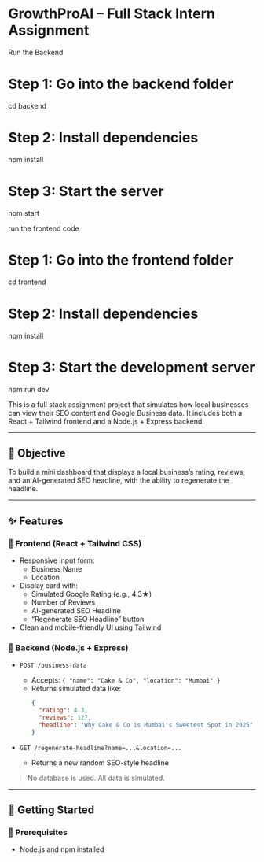 # GrowthProAI – Full Stack Intern Assignment
Run the Backend
# Step 1: Go into the backend folder
cd backend

# Step 2: Install dependencies
npm install

# Step 3: Start the server
npm start

run the frontend code
# Step 1: Go into the frontend folder
cd frontend

# Step 2: Install dependencies
npm install

# Step 3: Start the development server
npm run dev


This is a full stack assignment project that simulates how local businesses can view their SEO content and Google Business data. It includes both a React + Tailwind frontend and a Node.js + Express backend.

---

## 🧠 Objective

To build a mini dashboard that displays a local business’s rating, reviews, and an AI-generated SEO headline, with the ability to regenerate the headline.

---

## ✨ Features

### 🔹 Frontend (React + Tailwind CSS)

- Responsive input form:
  - Business Name
  - Location
- Display card with:
  - Simulated Google Rating (e.g., 4.3★)
  - Number of Reviews
  - AI-generated SEO Headline
  - “Regenerate SEO Headline” button
- Clean and mobile-friendly UI using Tailwind

### 🔹 Backend (Node.js + Express)

- `POST /business-data`
  - Accepts: `{ "name": "Cake & Co", "location": "Mumbai" }`
  - Returns simulated data like:
    ```json
    {
      "rating": 4.3,
      "reviews": 127,
      "headline": "Why Cake & Co is Mumbai's Sweetest Spot in 2025"
    }
    ```

- `GET /regenerate-headline?name=...&location=...`
  - Returns a new random SEO-style headline

> No database is used. All data is simulated.

---

## 🚀 Getting Started

### 🔧 Prerequisites

- Node.js and npm installed

